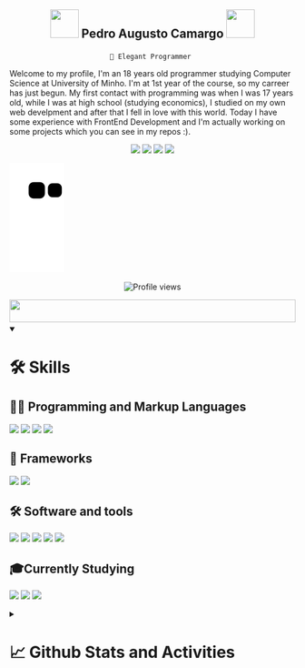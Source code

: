 <h2 align="center">
    <img src="https://github.com/seanprashad/slackmoji/blob/master/emoji/parrots/parrot-brazil.gif" height="50" width="50">
    Pedro Augusto Camargo 
    <img src="https://github.com/seanprashad/slackmoji/blob/master/emoji/parrots/parrot-portugal.gif" height="50" width="50">
</h2>
<p align="center"><code align="center">📌 Elegant Programmer </code></p>
<p> Welcome to my profile, I'm an 18 years old programmer studying Computer Science at University of Minho. I'm at 1st year of the course, so my carreer has just begun. My first contact with programming was when I was 17 years old, while I was at high school (studying economics), I studied on my own web develpment and after that I fell in love with this world. Today I have some experience with FrontEnd Development and I'm actually working on some projects which you can see in my repos :).</p>
<p align="center">
<a target="_blank" href="https://www.instagram.com/pedroa_camargo/"><img src="https://img.shields.io/badge/Instagram-E4405F?style=for-the-badge&logo=instagram&logoColor=white"></a>
<a target="_blank" href="https://twitter.com/pedroaugennes"><img src="https://img.shields.io/badge/Twitter-1DA1F2?style=for-the-badge&logo=twitter&logoColor=white"></a>
<a target="_blank" href="https://www.facebook.com/pedroaugusto.ennes/"><img src="https://img.shields.io/badge/Facebook-1877F2?style=for-the-badge&logo=facebook&logoColor=white"></a>
<a target="_blank" href="https://www.reddit.com/user/Mutaante"><img src="https://img.shields.io/badge/Reddit-FF4500?style=for-the-badge&logo=reddit&logoColor=white"></a> 
</p>


![Snake animation](https://github.com/pedroacamargo/pedroacamargo/blob/output/github-contribution-grid-snake.svg)
    
<p align="center">
    <img src="https://komarev.com/ghpvc/?username=pedroacamargo&color=191b1e" alt="Profile views" />
</p>
<img src="https://i.imgur.com/dBaSKWF.gif" height="40" width="100%">

<details open>
    <summary><h1>🛠 Skills </h1></summary>
<h2>👨‍💻 Programming and Markup Languages </h2>
<p>
    <a><img src="https://img.shields.io/badge/HTML5-E34F26?style=for-the-badge&logo=html5&logoColor=white"></a>
    <a><img src="https://img.shields.io/badge/CSS3-1572B6?style=for-the-badge&logo=css3&logoColor=white"></a>
    <a><img src="https://img.shields.io/badge/JavaScript-323330?style=for-the-badge&logo=javascript&logoColor=F7DF1E"></a>
    <a><img src="https://img.shields.io/badge/Haskell-5D4F85?style=for-the-badge&logo=haskell&logoColor=white"></a>
</p>

<h2>🔭 Frameworks</h2>
<p>
    <a><img src="https://img.shields.io/badge/Bootstrap-563D7C?style=for-the-badge&logo=bootstrap&logoColor=white"></a>
    <a><img src="https://img.shields.io/badge/Tailwind_CSS-38B2AC?style=for-the-badge&logo=tailwind-css&logoColor=white"></a>
</p>

<h2>🛠 Software and tools </h2>
<p>
    <a><img src="https://img.shields.io/badge/Adobe%20Photoshop-31A8FF?style=for-the-badge&logo=Adobe%20Photoshop&logoColor=black"></a>
    <a><img src="https://img.shields.io/badge/GitHub-100000?style=for-the-badge&logo=github&logoColor=white"></a>
    <a><img src="https://img.shields.io/badge/GitLab-330F63?style=for-the-badge&logo=gitlab&logoColor=white"></a>
    <a><img src="https://img.shields.io/badge/Visual_Studio_Code-0078D4?style=for-the-badge&logo=visual%20studio%20code&logoColor=white"></a>
    <a><img src="https://img.shields.io/badge/manjaro-35BF5C?style=for-the-badge&logo=manjaro&logoColor=white"></a>
</p>
    
<h2>🎓Currently Studying</h2>
<p>
    <a><img src="https://img.shields.io/badge/nestjs-E0234E?style=for-the-badge&logo=nestjs&logoColor=white"></a>
    <a><img src="https://img.shields.io/badge/TypeScript-007ACC?style=for-the-badge&logo=typescript&logoColor=white"></a>
    <a><img src="https://img.shields.io/badge/C-00599C?style=for-the-badge&logo=c&logoColor=white"></a>
</p>
    
</details>
<details>
    <summary><h1>📈 Github Stats and Activities</h1></summary>
    <p align="center">
        <img height='195px' src="https://github-readme-stats.vercel.app/api?username=pedroacamargo&show_icons=true=anuraghazra&show_icons=true&theme=aura" alt="evander stats"/>
        <img height='195px' src="https://github-readme-stats.vercel.app/api/top-langs/?username=pedroacamargo&layout=compact&theme=aura" alt="evander stats"/>
        <img src="https://github-readme-streak-stats.herokuapp.com/?user={pedroacamargo}&theme={tokyonight}">
    </p>
    <p align="center"><a href="https://tryhackme.com/p/Pedroca"><img src="https://tryhackme-badges.s3.amazonaws.com/Pedroca.png" alt="TryHackMe"></a></p>
</details>

